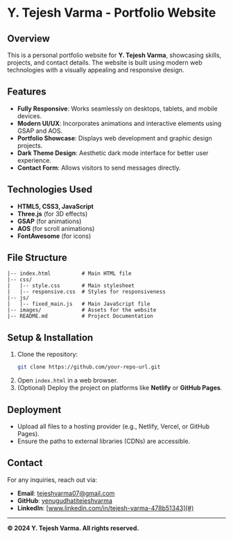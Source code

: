 # Y. Tejesh Varma - Portfolio Website

## Overview
This is a personal portfolio website for **Y. Tejesh Varma**, showcasing skills, projects, and contact details. The website is built using modern web technologies with a visually appealing and responsive design.

## Features
- **Fully Responsive**: Works seamlessly on desktops, tablets, and mobile devices.
- **Modern UI/UX**: Incorporates animations and interactive elements using GSAP and AOS.
- **Portfolio Showcase**: Displays web development and graphic design projects.
- **Dark Theme Design**: Aesthetic dark mode interface for better user experience.
- **Contact Form**: Allows visitors to send messages directly.

## Technologies Used
- **HTML5, CSS3, JavaScript**
- **Three.js** (for 3D effects)
- **GSAP** (for animations)
- **AOS** (for scroll animations)
- **FontAwesome** (for icons)

## File Structure
```
|-- index.html          # Main HTML file
|-- css/
|   |-- style.css       # Main stylesheet
|   |-- responsive.css  # Styles for responsiveness
|-- js/
|   |-- fixed_main.js   # Main JavaScript file
|-- images/             # Assets for the website
|-- README.md           # Project Documentation
```

## Setup & Installation
1. Clone the repository:
   ```sh
   git clone https://github.com/your-repo-url.git
   ```
2. Open `index.html` in a web browser.
3. (Optional) Deploy the project on platforms like **Netlify** or **GitHub Pages**.

## Deployment
- Upload all files to a hosting provider (e.g., Netlify, Vercel, or GitHub Pages).
- Ensure the paths to external libraries (CDNs) are accessible.

## Contact
For any inquiries, reach out via:
- **Email**: tejeshvarma07@gmail.com
- **GitHub**: [yenugudhatitejeshvarma](#)
- **LinkedIn**: [www.linkedin.com/in/tejesh-varma-478b51343](#)

---
**© 2024 Y. Tejesh Varma. All rights reserved.**

